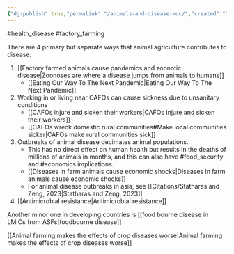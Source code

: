 ```yaml
---
{"dg-publish":true,"permalink":"/animals-and-disease-moc/","created":"2024-04-22T12:46:05.000+01:00","updated":"2025-10-10T23:49:35.079+01:00"}
---
```


#health_disease #factory_farming 

There are 4 primary but separate ways that animal agriculture contributes to disease:

1.  [[Factory farmed animals cause pandemics and zoonotic disease\|Zoonoses are where a disease jumps from animals to humans]]
	- [[Eating Our Way To The Next Pandemic\|Eating Our Way To The Next Pandemic]]
2. Working in or living near CAFOs can cause sickness due to unsanitary conditions
	- [[CAFOs injure and sicken their workers\|CAFOs injure and sicken their workers]]
	- [[CAFOs wreck domestic rural communities#Make local communities sicker\|CAFOs make rural communities sick]]
3. Outbreaks of animal disease decimates animal populations. 
	- This has no direct effect on human health but results in the deaths of millions of animals in months, and this can also have #food_security  and #economics implications.
	- [[Diseases in farm animals cause economic shocks\|Diseases in farm animals cause economic shocks]]
	- For animal disease outbreaks in asia, see [[Citations/Statharas and Zeng, 2023\|Statharas and Zeng, 2023]]
4. [[Antimicrobial resistance\|Antimicrobial resistance]]

Another minor one in developing countries is [[food bourne disease in LMICs from ASFs\|foodbourne disease]] 

[[Animal farming makes the effects of crop diseases worse\|Animal farming makes the effects of crop diseases worse]]
